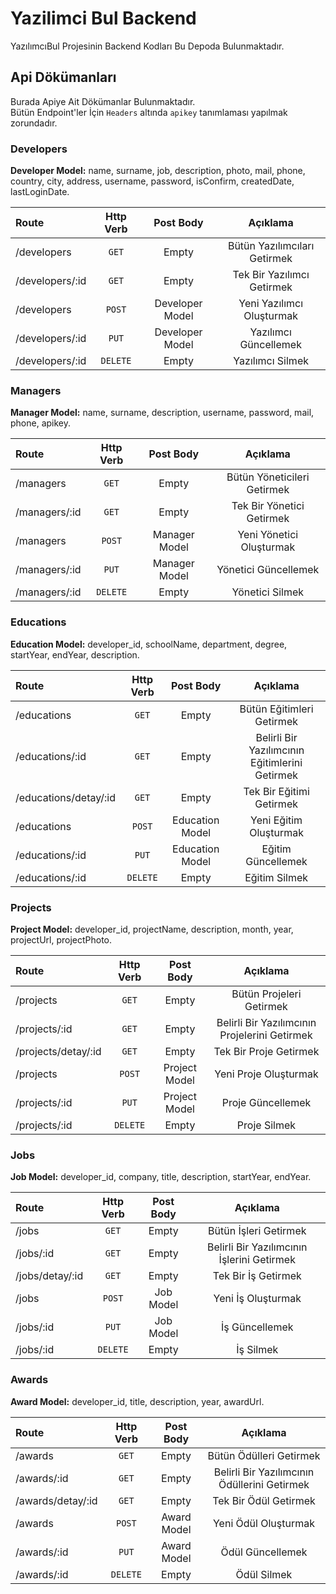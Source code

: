 # Yazilimci Bul Backend 
YazılımcıBul Projesinin Backend Kodları Bu Depoda Bulunmaktadır.

## Api Dökümanları
Burada Apiye Ait Dökümanlar Bulunmaktadır. <br/>
Bütün Endpoint'ler İçin `Headers` altında `apikey` tanımlaması yapılmak zorundadır. <br/>

### Developers
**Developer Model:** name, surname, job, description, photo, mail, phone, country, city, address, username, password, isConfirm, createdDate, lastLoginDate. <br/>

Route| Http Verb | Post Body | Açıklama
:--- | :---: | :---: | :---:
/developers | `GET` | Empty | Bütün Yazılımcıları Getirmek
/developers/:id | `GET` | Empty | Tek Bir Yazılımcı Getirmek
/developers| `POST` | Developer Model | Yeni Yazılımcı Oluşturmak
/developers/:id | `PUT` | Developer Model | Yazılımcı Güncellemek
/developers/:id | `DELETE` | Empty | Yazılımcı Silmek

### Managers
**Manager Model:** name, surname, description, username, password, mail, phone, apikey. <br/>

Route| Http Verb | Post Body | Açıklama
:--- | :---: | :---: | :---:
/managers | `GET` | Empty | Bütün Yöneticileri Getirmek
/managers/:id | `GET` | Empty | Tek Bir Yönetici Getirmek
/managers| `POST` | Manager Model | Yeni Yönetici Oluşturmak
/managers/:id | `PUT` | Manager Model | Yönetici Güncellemek
/managers/:id | `DELETE` | Empty | Yönetici Silmek

### Educations
**Education Model:** developer_id, schoolName, department, degree, startYear, endYear, description. <br/>

Route| Http Verb | Post Body | Açıklama
:--- | :---: | :---: | :---:
/educations | `GET` | Empty | Bütün Eğitimleri Getirmek
/educations/:id | `GET` | Empty | Belirli Bir Yazılımcının Eğitimlerini Getirmek
/educations/detay/:id | `GET` | Empty | Tek Bir Eğitimi Getirmek
/educations| `POST` | Education Model | Yeni Eğitim Oluşturmak
/educations/:id | `PUT` | Education Model | Eğitim Güncellemek
/educations/:id | `DELETE` | Empty | Eğitim Silmek

### Projects
**Project Model:** developer_id, projectName, description, month, year, projectUrl, projectPhoto. <br/>

Route| Http Verb | Post Body | Açıklama
:--- | :---: | :---: | :---:
/projects | `GET` | Empty | Bütün Projeleri Getirmek
/projects/:id | `GET` | Empty | Belirli Bir Yazılımcının Projelerini Getirmek
/projects/detay/:id | `GET` | Empty | Tek Bir Proje Getirmek
/projects| `POST` | Project Model | Yeni Proje Oluşturmak
/projects/:id | `PUT` | Project Model | Proje Güncellemek
/projects/:id | `DELETE` | Empty | Proje Silmek

### Jobs
**Job Model:** developer_id, company, title, description, startYear, endYear. <br/>

Route| Http Verb | Post Body | Açıklama
:--- | :---: | :---: | :---:
/jobs | `GET` | Empty | Bütün İşleri Getirmek
/jobs/:id | `GET` | Empty | Belirli Bir Yazılımcının İşlerini Getirmek
/jobs/detay/:id | `GET` | Empty | Tek Bir İş Getirmek
/jobs| `POST` | Job Model | Yeni İş Oluşturmak
/jobs/:id | `PUT` | Job Model | İş Güncellemek
/jobs/:id | `DELETE` | Empty | İş Silmek

### Awards
**Award Model:** developer_id, title, description, year, awardUrl. <br/>

Route| Http Verb | Post Body | Açıklama
:--- | :---: | :---: | :---:
/awards | `GET` | Empty | Bütün Ödülleri Getirmek
/awards/:id | `GET` | Empty | Belirli Bir Yazılımcının Ödüllerini Getirmek
/awards/detay/:id | `GET` | Empty | Tek Bir Ödül Getirmek
/awards| `POST` | Award Model | Yeni Ödül Oluşturmak
/awards/:id | `PUT` | Award Model | Ödül Güncellemek
/awards/:id | `DELETE` | Empty | Ödül Silmek